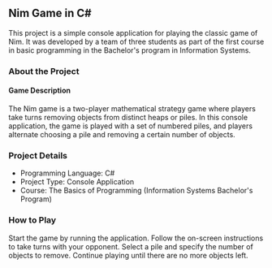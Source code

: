 ## Nim Game in C#
This project is a simple console application for playing the classic game of Nim. It was developed by a team of three students as part of the first course in basic programming in the Bachelor's program in Information Systems.

### About the Project
#### Game Description
The Nim game is a two-player mathematical strategy game where players take turns removing objects from distinct heaps or piles. In this console application, the game is played with a set of numbered piles, and players alternate choosing a pile and removing a certain number of objects.

### Project Details
* Programming Language: C#
* Project Type: Console Application
* Course: The Basics of Programming (Information Systems Bachelor's Program)

### How to Play
Start the game by running the application.
Follow the on-screen instructions to take turns with your opponent.
Select a pile and specify the number of objects to remove.
Continue playing until there are no more objects left.
